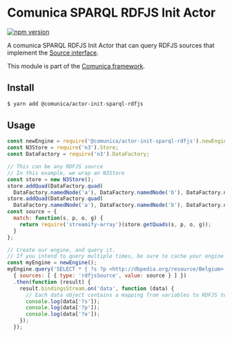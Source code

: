 # Comunica SPARQL RDFJS Init Actor

[![npm version](https://badge.fury.io/js/%40comunica%2Factor-init-sparql-rdfjs.svg)](https://www.npmjs.com/package/@comunica/actor-init-sparql-rdfjs)

A comunica SPARQL RDFJS Init Actor that can query RDFJS sources
that implement the [Source interface](http://rdf.js.org/#source-interface).

This module is part of the [Comunica framework](https://github.com/comunica/comunica).

## Install

```bash
$ yarn add @comunica/actor-init-sparql-rdfjs
```

## Usage

```javascript
const newEngine = require('@comunica/actor-init-sparql-rdfjs').newEngine;
const N3Store = require('n3').Store;
const DataFactory = require('n3').DataFactory;

// This can be any RDFJS source
// In this example, we wrap an N3Store
const store = new N3Store();
store.addQuad(DataFactory.quad(
  DataFactory.namedNode('a'), DataFactory.namedNode('b'), DataFactory.namedNode('http://dbpedia.org/resource/Belgium')));
store.addQuad(DataFactory.quad(
  DataFactory.namedNode('a'), DataFactory.namedNode('b'), DataFactory.namedNode('http://dbpedia.org/resource/Ghent')));
const source = {
  match: function(s, p, o, g) {
    return require('streamify-array')(store.getQuads(s, p, o, g));
  }
};

// Create our engine, and query it.
// If you intend to query multiple times, be sure to cache your engine for optimal performance.
const myEngine = newEngine();
myEngine.query('SELECT * { ?s ?p <http://dbpedia.org/resource/Belgium>. ?s ?p ?o } LIMIT 100',
  { sources: [ { type: 'rdfjsSource', value: source } ] })
  .then(function (result) {
    result.bindingsStream.on('data', function (data) {
      // Each data object contains a mapping from variables to RDFJS terms.
      console.log(data['?s']);
      console.log(data['?p']);
      console.log(data['?o']);
    });
  });
```
